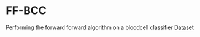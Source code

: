 # FF-BCC
Performing the forward forward algorithm on a bloodcell classifier
[Dataset](https://www.kaggle.com/datasets/paultimothymooney/blood-cells)
